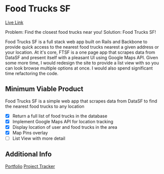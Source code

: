 # Food Trucks SF

[Live Link](https://foodtruckssf.herokuapp.com/)

Problem: Find the closest food trucks near you!
Solution: Food Trucks SF!

Food Trucks SF is a full stack web app built on Rails and Backbone to provide quick access to the nearest food trucks nearest a given address or your location.
At it's core, FTSF is a one page app that scrapes data from DataSF and present itself with a pleasant UI using Google Maps API. Given some more time, 
I would redesign the site to provide a list view with so you can look browse multiple options at once. I would also spend significant time refactoring the code.

## Minimum Viable Product
Food Trucks SF is a simple web app that scrapes data from DataSF to find the nearest food trucks to any location

<!-- This is a Markdown checklist. Use it to keep track of your progress! -->

- [x] Return a full list of food trucks in the database
- [x] Implement Google Maps API for location tracking
- [x] Display location of user and food trucks in the area
- [x] Map Pins overlay
- [ ] List View with more detail

## Additional Info

[Portfolio](kswang2400.github.io)
[Project Tracker](www.projecttracker.biz)